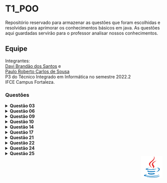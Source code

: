 <html>
  <body>
    <h1> T1_POO </h1>
Repositório reservado para armazenar as questões que foram escolhidas e resolvidas para aprimorar os conhecimentos básicos em java. As questões aqui guardadas servirão para o professor analisar nossos conhecimentos. 

<h2> Equipe </h2>
Integrantes: <br>
<a title = "Você será direcionado ao perfil nessa mesma aba" href = "https://github.com//DaviCaroco" >Davi Brandão dos Santos</a> e<br>
<a title = "Você será direcionado ao perfil nessa mesma aba" href = "https://github.com//PRoberto23">Paulo Roberto Carlos de Sousa</a><br>
P3 do Técnico Integrado em Informática no semestre 2022.2 <br>
IFCE Campus Fortaleza.<br>

<h3>Questões</h3>
<details><summary><b>Questão 03</b></summary>
  <p> Faça um programa que receba o salário de um funcionário, calcule e mostre o novo salário, sabendo-se que este sofreu um aumento de 25%. Nesse código o usuário deve digitar o seu salário atual, o código mostrará como vai ficar esse mesmo sálario porém dessa vez, com um aumento de 25%. </p>
  </details>
<details><summary><b>Questão 06</b></summary>
  <p> Faça um programa que receba o salário-base de um funcionário, calcule e mostre o salário a receber, sabendo que esse funcionário tem gratificação de 5% sobre o salário base e paga imposto de 7% sobre o salário-base. </p>
  </details>
  <details><summary><b>Questão 09</b></summary>
  <p> Faça um programa que calcule e mostre a área de um triângulo. <br>
       Sabe-se que: Área = (base*altura)/2. </p>
  </details>
  <details><summary><b>Questão 10</b></summary>
  <p>Faça um programa que calcule e mostre a área de um círculo. <br>
     Sabendo-se que: Área = π R^2.</p>
  </details>
  <details><summary><b>Questão 14</b></summary>
  <p>Faça um programa que receba o ano de nascimento de uma pessoa e o ano atual, calcule e mostre: <br>
    a) a idade dessa pessoa; <br>
    b) quantos anos essa pessoa terá em 2005.</p>
  </details>
  <details><summary><b>Questão 17</b></summary>
  <p>Um trabalhador recebeu seu salário e o depositou em sua conta corrente bancária. Esse trabalhador emitiu dois cheques e agora deseja saber seu salário atual. Sabe-se que cada operação bancária de retirada paga CPMF de 0,38% e o salário inicial da conta está zerado.</p>
  </details>
  <details><summary><b>Questão 21</b></summary>
  <p>Faça um programa para calcular e mostrar a que distância deve estar uma escada da parede. O usuário deve fornecer o tamanho da escada e a altura em que deseja pregar o quadro. Lembre-se que o tamanho da escada deve ser maior qua a altura que se deseja alcançar</p>
  </details>
 <details><summary><b>Questão 22</b></summary>
  <p>Sabe-se que o quilowatt de energia custa um quinto do salário mínimo. Faça um programa que receba o valor do salário mínimo e a quantidade de quilowatts consumida por uma residência. Calcule e mostre: <br>
a) O valor, em reais, de cada quilowatt; <br>
b) O valor, em reais, a ser pago por essa residência; <br>
c) O valor, em reais, a ser pago com desconto de 15%.</p>
  </details>
   <details><summary><b>Questão 24</b></summary>
  <p>Faça um programa que receba uma hora formada por hora e minutos (um número real), calcule e mostre a hora digitada apenas em minutos. Lembre-se de que: <br>
 <ul type = "circle"> 
   <li> para quatro e meia deve-se digitar 4.30; <br>
   <li> os minutos vão de 0 a 60.
  </ul></p>
  </details>
   <details><summary><b>Questão 25</b></summary>
  <p>Faça um programa que receba o custo de um espetáculo teatral e o preço do convite desse espetáculo. Esse preograma deve calcular e mostrar a quantidade de convites que devem ser vendidos para que pelo menos o custo do espetáculo seja alcançado.</p>
  </details>
  <div style="float: right">
  <img alt="Java-Java" height="70" width="70" src="https://raw.githubusercontent.com/devicons/devicon/master/icons/java/java-original.svg">
  </div>
</body>
</html>
